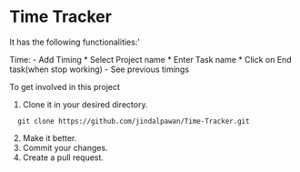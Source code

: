 # Time Tracker

It has the following functionalities:'

  Time:
    - Add Timing
      * Select Project name
      * Enter Task name
      * Click on End task(when stop working)
    - See previous timings
    

To get involved in this project 
  
 1. Clone it in your desired directory.
 ```
   git clone https://github.com/jindalpawan/Time-Tracker.git
```
 2. Make it better.
 3. Commit your changes.
 4. Create a pull request.